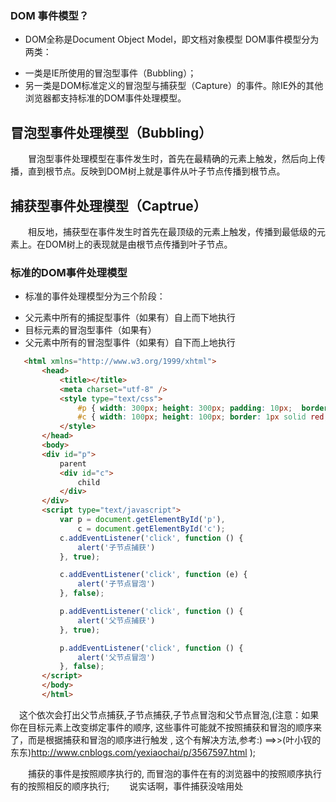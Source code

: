 ### DOM 事件模型？
* DOM全称是Document Object Model，即文档对象模型
DOM事件模型分为两类：
 - 一类是IE所使用的冒泡型事件（Bubbling）；
 - 另一类是DOM标准定义的冒泡型与捕获型（Capture）的事件。除IE外的其他浏览器都支持标准的DOM事件处理模型。
 ## 冒泡型事件处理模型（Bubbling）

　　冒泡型事件处理模型在事件发生时，首先在最精确的元素上触发，然后向上传播，直到根节点。反映到DOM树上就是事件从叶子节点传播到根节点。


## 捕获型事件处理模型（Captrue）

　　相反地，捕获型在事件发生时首先在最顶级的元素上触发，传播到最低级的元素上。在DOM树上的表现就是由根节点传播到叶子节点。

### 标准的DOM事件处理模型

* 标准的事件处理模型分为三个阶段：

 - 父元素中所有的捕捉型事件（如果有）自上而下地执行
 - 目标元素的冒泡型事件（如果有）
 - 父元素中所有的冒泡型事件（如果有）自下而上地执行
 ```html
    <html xmlns="http://www.w3.org/1999/xhtml">
        <head>
            <title></title>
            <meta charset="utf-8" />
            <style type="text/css">
                #p { width: 300px; height: 300px; padding: 10px;  border: 1px solid black; }
                #c { width: 100px; height: 100px; border: 1px solid red; }
            </style>
        </head>
        <body>
        <div id="p">
            parent
            <div id="c">
                child
            </div>
        </div>
        <script type="text/javascript">
            var p = document.getElementById('p'),
                c = document.getElementById('c');
            c.addEventListener('click', function () {
                alert('子节点捕获')
            }, true);

            c.addEventListener('click', function (e) {
                alert('子节点冒泡')
            }, false);

            p.addEventListener('click', function () {
                alert('父节点捕获')
            }, true);

            p.addEventListener('click', function () {
                alert('父节点冒泡')
            }, false);
        </script>
        </body>
        </html>

 ```
 　这个依次会打出父节点捕获,子节点捕获,子节点冒泡和父节点冒泡,(注意：如果你在目标元素上改变绑定事件的顺序, 这些事件可能就不按照捕获和冒泡的顺序来了，而是根据捕获和冒泡的顺序进行触发 , 这个有解决方法,参考:) ==>>(叶小钗的东东)http://www.cnblogs.com/yexiaochai/p/3567597.html );

　　捕获的事件是按照顺序执行的, 而冒泡的事件在有的浏览器中的按照顺序执行有的按照相反的顺序执行; 
　　说实话啊，事件捕获没啥用处